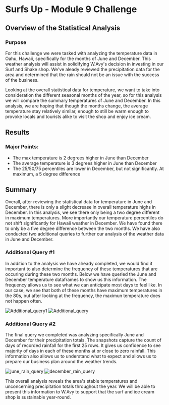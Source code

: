 # Surfs Up - Module 9 Challenge 
## Overview of the Statistical Analysis
### Purpose
For this challenge we were tasked with analyzing the temperature data in Oahu, Hawaii, specifically for the months of June and December. This weather analysis will assist in solidifying W.Avy's decision in investing in our Surf and Shake shop. We've aleady reviewed the precipitation data for the area and determined that the rain should not be an issue with the success of the business. 

Looking at the overall statistical data for temperature, we want to take into consideration the different seasonal months of the year, so for this analysis we will compare the summary temperatures of June and December. In this analysis, we are hoping that though the months change, the average temperature stay relatively similar, enough to still be warm enough to provoke locals and tourists alike to visit the shop and enjoy ice cream. 

## Results
### Major Points:
- The max temperature is 2 degrees higher in June than December
- The average temperature is 3 degrees higher in June than December 
- The 25/50/75 percentiles are lower in December, but not significantly. At maximum, a 5 degree difference 


## Summary
Overall, after reviewing the statistical data for temperature in June and December, there is only a slight decrease in overall temperature highs in December. In this analysis, we see there only being a two degree different in maximum temperatures. More importantly our temperature percentiles do not shift significantly for Hawaii weather in December. We have found there to only be a five degree difference between the two months. We have also conducted two additional queries to further our analysis of the weather data in June and December. 
### Additional Query #1
In addition to the analysis we have already completed, we would find it important to also determine the frequency of these temperatures that are occuring during these two months. Below we have queried the June and December temperature dataframes to show us this information. The frequency allows us to see what we can anticipate most days to feel like. In our case, we see that both of these months have maximum temperatures in the 80s, but after looking at the frequency, the maximun temperature does not happen often. 

![Additional_query1](https://user-images.githubusercontent.com/119636655/219814088-f0b81564-affc-49f6-8b49-bb484a7dadc1.png)   ![Additional_query](https://user-images.githubusercontent.com/119636655/219813980-48c6e95b-aab4-4fb4-9f0f-870b43adcbae.png)

### Additional Query #2
The final query we completed was analyzing specifically June and December for their precipitation totals. The snapshots capture the count of days of recorded rainfall for the first 25 rows. It gives us confidence to see majority of days in each of these months at or close to zero rainfall. This information also allows us to understand what to expect and allows us to prepare our business plan around the weather trends. 

![june_rain_query](https://user-images.githubusercontent.com/119636655/219816997-06736d6e-2947-4137-a0a7-8e36424a22bb.png)  ![december_rain_query](https://user-images.githubusercontent.com/119636655/219817008-12ef87a6-64f1-436c-a009-f4f737f9fbd9.png)


This overall analysis reveals the area's stable temperatures and unconcerning precipitation totals throughout the year. We will be able to present this information to W.Avy to support that the surf and ice cream shop is sustainable year-round. 
